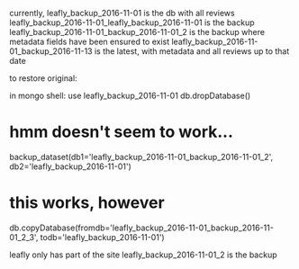 currently, leafly_backup_2016-11-01 is the db with all reviews
leafly_backup_2016-11-01_leafly_backup_2016-11-01 is the backup
leafly_backup_2016-11-01_backup_2016-11-01_2 is the backup where metadata fields have been ensured to exist
leafly_backup_2016-11-01_backup_2016-11-13 is the latest, with metadata and all reviews up to that date

to restore original:

in mongo shell:
use leafly_backup_2016-11-01
db.dropDatabase()
# hmm doesn't seem to work...
backup_dataset(db1='leafly_backup_2016-11-01_backup_2016-11-01_2', db2='leafly_backup_2016-11-01')

# this works, however
db.copyDatabase(fromdb='leafly_backup_2016-11-01_backup_2016-11-01_2_3', todb='leafly_backup_2016-11-01')


leafly only has part of the site
leafly_backup_2016-11-01_2 is the backup
